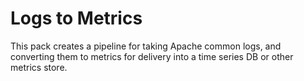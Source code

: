 # Logs to Metrics

This pack creates a pipeline for taking Apache common logs, and converting them to metrics for
delivery into a time series DB or other metrics store. 

